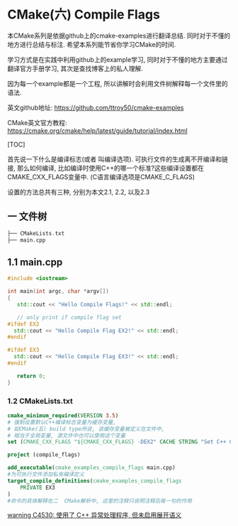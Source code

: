 # CMake(六) Compile Flags

本CMake系列是依据github上的cmake-examples进行翻译总结.
同时对于不懂的地方进行总结与标注. 希望本系列能节省你学习CMake的时间.

学习方式是在实践中利用github上的example学习,
同时对于不懂的地方主要通过翻译官方手册学习, 其次是查找博客上的私人理解.

因为每一个example都是一个工程, 所以讲解时会利用文件树解释每一个文件里的语法.

英文github地址: https://github.com/ttroy50/cmake-examples

CMake英文官方教程:  https://cmake.org/cmake/help/latest/guide/tutorial/index.html

[TOC]

首先说一下什么是编译标志(或者 叫编译选项).
可执行文件的生成离不开编译和链接, 那么如何编译,
比如编译时使用C++的哪一个标准?这些编译设置都在CMAKE_CXX_FLAGS变量中. (C语言编译选项是CMAKE_C_FLAGS)

设置的方法总共有三种, 分别为本文2.1, 2.2, 以及2.3

## 一 文件树

```cpp
├── CMakeLists.txt
├── main.cpp
```

## 1.1 main.cpp

```cpp
#include <iostream>

int main(int argc, char *argv[])
{
   std::cout << "Hello Compile Flags!" << std::endl;

   // only print if compile flag set
#ifdef EX2
  std::cout << "Hello Compile Flag EX2!" << std::endl;
#endif

#ifdef EX3
  std::cout << "Hello Compile Flag EX3!" << std::endl;
#endif

   return 0;
}
```

### 1.2 CMakeLists.txt

```cmake
cmake_minimum_required(VERSION 3.5)
# 强制设置默认C++编译标志变量为缓存变量,
# 如CMake(五) build type所说, 该缓存变量被定义在文件中,
# 相当于全局变量, 源文件中也可以使用这个变量
set (CMAKE_CXX_FLAGS "${CMAKE_CXX_FLAGS} -DEX2" CACHE STRING "Set C++ Compiler Flags" FORCE)

project (compile_flags)

add_executable(cmake_examples_compile_flags main.cpp)
#为可执行文件添加私有编译定义
target_compile_definitions(cmake_examples_compile_flags
    PRIVATE EX3
)
#命令的具体解释在二  CMake解析中, 这里的注释只说明注释后每一句的作用
```

[warning C4530: 使用了 C++ 异常处理程序, 但未启用展开语义](https://blog.csdn.net/wu10188/article/details/124706627)
